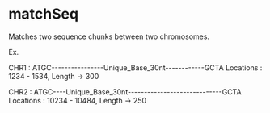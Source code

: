 # matchSeq

Matches two sequence chunks between two chromosomes. 

Ex. 

CHR1 : ATGC----------------Unique_Base_30nt------------GCTA Locations : 1234 - 1534, Length -> 300 


CHR2 : ATGC----Unique_Base_30nt-----------------------------GCTA Locations : 10234 - 10484, Length -> 250
